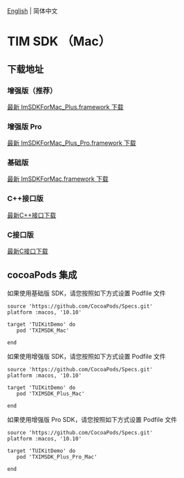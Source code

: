 [English](./README.md) | 简体中文

# TIM SDK （Mac）

## 下载地址

### 增强版（推荐）
[最新 ImSDKForMac_Plus.framework 下载](https://im.sdk.qcloud.com/download/plus/6.9.3560/ImSDKForMac_Plus_6.9.3560.framework.zip)

### 增强版 Pro
[最新 ImSDKForMac_Plus_Pro.framework 下载](https://im.sdk.qcloud.com/download/plus/6.9.3560/ImSDKForMac_Plus_Pro_6.9.3560.framework.zip)

### 基础版
[最新 ImSDKForMac.framework 下载](https://im.sdk.qcloud.com/download/standard/5.1.62/TIM_SDK_Mac_latest_framework.zip)

### C++接口版
[最新C++接口下载](https://im.sdk.qcloud.com/download/plus/6.9.3560/cross_platform/ImSDK_Mac_CPP_6.9.3560.framework.zip)

### C接口版
[最新C接口下载](https://im.sdk.qcloud.com/download/plus/6.9.3560/cross_platform/ImSDK_Mac_C_6.9.3560.framework.zip)

## cocoaPods 集成
如果使用基础版 SDK，请您按照如下方式设置 Podfile 文件

```
source 'https://github.com/CocoaPods/Specs.git'
platform :macos, '10.10'

target 'TUIKitDemo' do
   pod 'TXIMSDK_Mac'

end

```

如果使用增强版 SDK，请您按照如下方式设置 Podfile 文件

```
source 'https://github.com/CocoaPods/Specs.git'
platform :macos, '10.10'

target 'TUIKitDemo' do
   pod 'TXIMSDK_Plus_Mac'

end

```

如果使用增强版 Pro SDK，请您按照如下方式设置 Podfile 文件

```
source 'https://github.com/CocoaPods/Specs.git'
platform :macos, '10.10'

target 'TUIKitDemo' do
   pod 'TXIMSDK_Plus_Pro_Mac'

end

```
